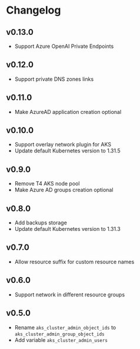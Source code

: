 # Changelog

## v0.13.0

- Support Azure OpenAI Private Endpoints

## v0.12.0

- Support private DNS zones links

## v0.11.0

- Make AzureAD application creation optional

## v0.10.0

- Support overlay network plugin for AKS
- Update default Kubernetes version to 1.31.5

## v0.9.0

- Remove T4 AKS node pool
- Make Azure AD groups creation optional

## v0.8.0

- Add backups storage
- Update default Kubernetes version to 1.31.3

## v0.7.0

- Allow resource suffix for custom resource names

## v0.6.0

- Support network in different resource groups

## v0.5.0

- Rename `aks_cluster_admin_object_ids` to `aks_cluster_admin_group_object_ids`
- Add variable `aks_cluster_admin_users`
